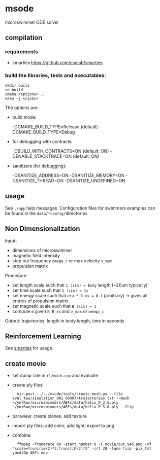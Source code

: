 # msode

microswimmer ODE solver

## compilation

### requirements

- smarties https://github.com/cselab/smarties

### build the libraries, tests and executables:

	mkdir buils
	cd build
	cmake <options> ..
	make -j <njobs>

The options are:

- build mode:

	-DCMAKE_BUILD_TYPE=Release (default)
	-DCMAKE_BUILD_TYPE=Debug

- for debugging with contracts:

	-DBUILD_WITH_CONTRACTS=ON (default: ON)
	-DENABLE_STACKTRACE=ON (default: ON)

- sanitizers (for debugging):

	-DSANITIZE_ADDRESS=ON
	-DSANITIZE_MEMORY=ON
	-DSANITIZE_THREAD=ON
	-DSANITIZE_UNDEFINED=ON 


## usage

See `./app` help messages.
Configuration files for swimmers examples can be found in the `data/*config/`directories.

## Non Dimensionalization

Input: 

* dimensions of microswimmer
* magnetic field intensity
* step out frequency `omega_c` or max velocity `v_max`
* propulsion matrix

Procedure:

* set length scale such that `1 (sim) = body` length (~20um typically)
* set time scale such that `1 (sim) = 1s`
* set energy scale such that `eta * B_xx = 0.1` (arbitrary) -> gives all entries of propulsion matrix
* set magnetic scale such that `B (sim) = 1`
* compute `m` given `B`, `B_xx` and `v_max` or `omega_c`

Output:
trajectories: length in body length, time in seconds


## Reinforcement Learning

See [smarties](https://github.com/cselab/smarties) for usage.


## create movie

* set dump rate in `rl/main.cpp` and evaluate
* create ply files:

        mir.post ../../msode/tools/create_mesh.py --file eval_two/simulation_001_00007/trajectories.txt --mesh ~/ymrRun/microswimmers/ABFs/data/helix_P_2.5.ply ~/ymrRun/microswimmers/ABFs/data/helix_P_5.0.ply --flip

* paraview: create planes; add texture
* import ply files; add color; add light; export to png
* combine:

	    ffmpeg -framerate 60 -start_number 0 -i movie/out.%4d.png -vf "scale=trunc(iw/2)*2:trunc(ih/2)*2" -crf 20 -tune film -pix_fmt yuv420p ABFs.mov
